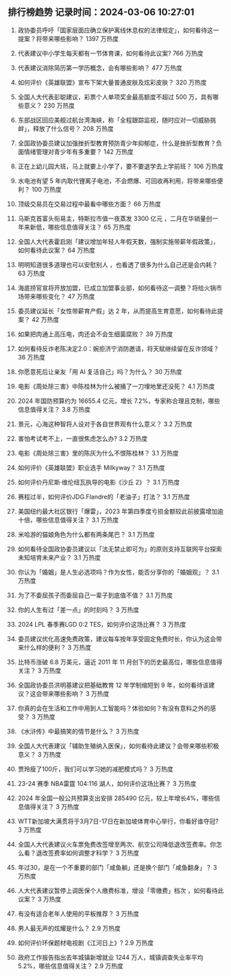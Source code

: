 
## 排行榜趋势 记录时间：2024-03-06 10:27:01
  
  1. 政协委员呼吁「国家层面应确立保护离线休息权的法律规定」，如何看待这一提案？将带来哪些影响？ 1397 万热度
    
  2. 代表建议中小学生每天都有一节体育课，如何看待此议案? 766 万热度
    
  3. 代表建议消除简历第一学历概念，会有哪些影响？ 477 万热度
    
  4. 如何评价《英雄联盟》宣布下架大量普通皮肤及炫彩皮肤？ 320 万热度
    
  5. 全国人大代表彭聪建议，彩票个人单项奖金最高额度不超过 500 万，具有哪些意义？ 230 万热度
    
  6. 东部战区回应美舰过航台湾海峡，称「全程跟踪监视，随时应对一切威胁挑衅」，释放了什么信号？ 208 万热度
    
  7. 全国政协委员建议加强挫折型教育预防青少年抑郁症，什么是挫折型教育？负面情绪管理对青少年有多重要？ 142 万热度
    
  8. 正在上幼儿园大班，马上就要上小学了，要不要退学去上学前班？ 106 万热度
    
  9. 水电池有望 5 年内取代锂离子电池，不会燃爆、可回收再利用，将带来哪些便利？ 100 万热度
    
  10. 顶级交易员在交易过程中最看中哪些方面？ 66 万热度
    
  11. 马斯克首富头衔易主，特斯拉市值一夜蒸发 3300 亿元 ，二月在华销量创一年来新低，哪些信息值得关注？ 65 万热度
    
  12. 全国人大代表霍启刚「建议增加年轻人年假天数，强制实施带薪年假政策」，如何看待此议案？ 64 万热度
    
  13. 明明知道很多道理也可以安慰别人 ，也看透了很多为什么自己还是会内耗？ 63 万热度
    
  14. 海底捞官宣将开放加盟，已成立加盟事业部，如何看待这一调整？将给火锅市场带来哪些变化？ 47 万热度
    
  15. 委员建议延长「女性带薪育产假」达 2 年，从而提高生育意愿，如何看待此提案？ 42 万热度
    
  16. 如果把肉通上高压电，肉还会不会生细菌腐败？ 39 万热度
    
  17. 如何看待反诈老陈决定2.0：婉拒济宁消防邀请，将天赋继续留在反诈领域？ 36 万热度
    
  18. 你愿意死后让亲友「用 AI 复活自己」吗？为什么？ 30 万热度
    
  19. 电影《周处除三害》中陈桂林为什么被捅了一刀埋地里还没死？ 4.1 万热度
    
  20. 2024 年国防预算约为 16655.4 亿元，增长 7.2%，专家称合理且克制，哪些信息值得关注？ 3.8 万热度
    
  21. 景元，心海这种智将人设对于各自世界观有什么意义？ 3.2 万热度
    
  22. 害怕考试考不上，一直很焦虑怎么办? 3.2 万热度
    
  23. 电影《周处除三害》里的陈灰为什么不恨陈桂林？ 3.1 万热度
    
  24. 如何评价《英雄联盟》职业选手 Milkyway？ 3.1 万热度
    
  25. 如何评价丹尼斯·维伦纽瓦执导的电影《沙丘 2》？ 3.1 万热度
    
  26. 赛程过半，如何评价JDG.Flandre的「老油子」打法？ 3.1 万热度
    
  27. 美国纽约最大社区银行「爆雷」，2023 年第四季度亏损金额较此前披露增加逾十倍，哪些信息值得关注？ 3.1 万热度
    
  28. 米哈游的猫娘角色为什么都有两条尾巴？ 3.1 万热度
    
  29. 如何看待全国政协委员建议以「法无禁止即可为」的原则支持互联网平台探索未知培育未来产业？ 3.1 万热度
    
  30. 你认为「婚姻」是人生必选项吗？作为女性，能否分享你的「婚姻观」？ 3.1 万热度
    
  31. 为了不委屈孩子而委屈自己一辈子到底值不值？ 3.1 万热度
    
  32. 你的人生有过「差一点」的时刻吗？ 3 万热度
    
  33. 2024 LPL 春季赛LGD 0:2 TES，如何评价这场比赛？ 3 万热度
    
  34. 委员建议优化高速免费政策，建议每车按年享受固定免费时长，你认为这会带来什么样的便利？ 3 万热度
    
  35. 比特币涨破 6.8 万美元，逼近 2011 年 11 月创下的历史最高位，哪些信息值得关注？ 3 万热度
    
  36. 全国政协委员洪明基建议把基础教育 12 年学制缩短到 9 年，如何看待该建议？这会带来哪些影响？ 3 万热度
    
  37. 你真的会在生活和工作中用到人工智能吗？体验如何？有没有意料之外的感受？ 3 万热度
    
  38. 《水浒传》中最搞笑的情节是什么？ 3 万热度
    
  39. 全国人大代表建议「辅助生殖纳入医保」，如何看待此建议？会带来哪些积极意义？ 3 万热度
    
  40. 贾玲瘦了100斤，我们可以学习她的减肥模式吗？ 3 万热度
    
  41. 23-24 赛季 NBA雷霆 104:116 湖人，如何评价这场比赛？ 3 万热度
    
  42. 2024 年全国一般公共预算支出安排 285490 亿元，较上年增长4%，哪些信息值得关注？ 3 万热度
    
  43. WTT新加坡大满贯将于3月7日-17日在新加坡体育中心举行，你看好谁夺冠? 3 万热度
    
  44. 全国人大代表建议火车票免费改签增至两次、航空公司降低退改签费率。你怎么看？退改签费率如何调整才科学？ 3 万热度
    
  45. 年过30，是在一个不重要的部门「咸鱼躺」还是换个部门「咸鱼翻身」？ 3 万热度
    
  46. 人大代表建议暂停上调医保个人缴费标准，增设「零缴费」档次 ，如何看待此议案？ 3 万热度
    
  47. 有没有适合老年人使用的平板推荐？ 3 万热度
    
  48. 男人最无声的炫耀是什么？ 2.9 万热度
    
  49. 如何评价环保题材电视剧《江河日上》? 2.9 万热度
    
  50. 政府工作报告指出去年城镇新增就业 1244 万人，城镇调查失业率平均 5.2%，哪些信息值得关注？ 2.9 万热度
    